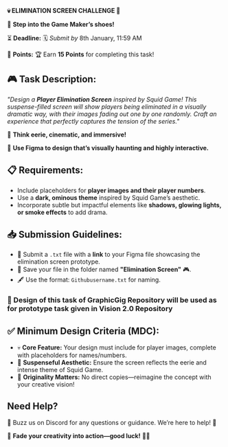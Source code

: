 **💀 ELIMINATION SCREEN CHALLENGE 🎯**

📢 **Step into the Game Maker’s shoes!**

⏳ **Deadline:** 🗓️ *Submit by* 8th January, 11:59 AM

🎯 **Points:** 🏆 Earn **15 Points** for completing this task!

## **🎮 Task Description:**

*"Design a **Player Elimination Screen** inspired by Squid Game! This suspense-filled screen will show players being eliminated in a visually dramatic way, with their images fading out one by one randomly. Craft an experience that perfectly captures the tension of the series."*

🔮 **Think eerie, cinematic, and immersive!**

🔮 **Use Figma to design that’s visually haunting and highly interactive.**

## **📋 Requirements:**

- Include placeholders for **player images and their player numbers**.
- Use a **dark, ominous theme** inspired by Squid Game’s aesthetic.
- Incorporate subtle but impactful elements like **shadows, glowing lights, or smoke effects** to add drama.

## **📥 Submission Guidelines:**

- 📝 Submit a `.txt` file with a **link** to your Figma file showcasing the elimination screen prototype.
- 📂 Save your file in the folder named **"Elimination Screen"** 🎮.
- 🖋️ Use the format: `Githubusername.txt` for naming.

### 📢 Design of this task of GraphicGig Repository will be used as for prototype task given in Vision 2.0 Repository

## **✅ Minimum Design Criteria (MDC):**

- 💀 **Core Feature:** Your design must include for player images, complete with placeholders for names/numbers.
- 🎨 **Suspenseful Aesthetic:** Ensure the screen reflects the eerie and intense theme of Squid Game.
- 🚫 **Originality Matters:** No direct copies—reimagine the concept with your creative vision!

## **Need Help?**

💬 Buzz us on Discord for any questions or guidance. We’re here to help! 🐝

🌟 **Fade your creativity into action—good luck!** 🎨✨
